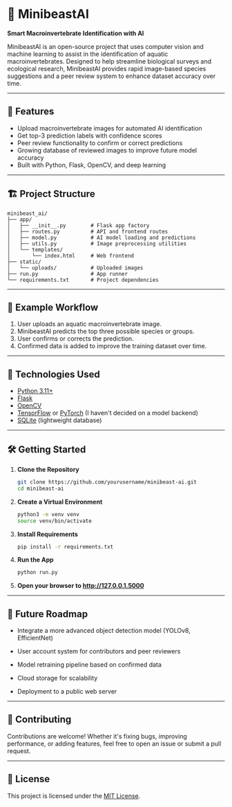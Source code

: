 # 🐛 MinibeastAI

**Smart Macroinvertebrate Identification with AI**

MinibeastAI is an open-source project that uses computer vision and machine learning to assist in the identification of aquatic macroinvertebrates. Designed to help streamline biological surveys and ecological research, MinibeastAI provides rapid image-based species suggestions and a peer review system to enhance dataset accuracy over time.

---

## 🚀 Features
- Upload macroinvertebrate images for automated AI identification
- Get top-3 prediction labels with confidence scores
- Peer review functionality to confirm or correct predictions
- Growing database of reviewed images to improve future model accuracy
- Built with Python, Flask, OpenCV, and deep learning

---

## 🏗️ Project Structure
```text
minibeast_ai/
├── app/
│   ├── __init__.py        # Flask app factory
│   ├── routes.py          # API and frontend routes
│   ├── model.py           # AI model loading and predictions
│   ├── utils.py           # Image preprocessing utilities
│   └── templates/
│       └── index.html     # Web frontend
├── static/
│   └── uploads/           # Uploaded images
├── run.py                 # App runner
└── requirements.txt       # Project dependencies
```
---

## 📸 Example Workflow
1. User uploads an aquatic macroinvertebrate image.
2. MinibeastAI predicts the top three possible species or groups.
3. User confirms or corrects the prediction.
4. Confirmed data is added to improve the training dataset over time.

---

## 🧰 Technologies Used
- [Python 3.11+](https://www.python.org/)
- [Flask](https://flask.palletsprojects.com/)
- [OpenCV](https://opencv.org/)
- [TensorFlow](https://www.tensorflow.org/) or [PyTorch](https://pytorch.org/) (I haven't decided on a model backend)
- [SQLite](https://www.sqlite.org/) (lightweight database)

---

## 🛠️ Getting Started

1. **Clone the Repository**
   ```bash
   git clone https://github.com/yourusername/minibeast-ai.git
   cd minibeast-ai
   ```

2. **Create a Virtual Environment**
    ```bash
    python3 -m venv venv
    source venv/bin/activate
   ```

3. **Install Requirements**
    ```bash
    pip install -r requirements.txt
   ```

4. **Run the App**
    ```bash
    python run.py
   ```

5. **Open your browser to http://127.0.0.1.5000**

---

## 🌊 Future Roadmap

- Integrate a more advanced object detection model (YOLOv8, EfficientNet)

- User account system for contributors and peer reviewers

- Model retraining pipeline based on confirmed data

- Cloud storage for scalability

- Deployment to a public web server

---

## 🤝 Contributing

Contributions are welcome! Whether it's fixing bugs, improving performance, or adding features, feel free to open an issue or submit a pull request.

---

## 📄 License

This project is licensed under the [MIT License](LICENSE).

